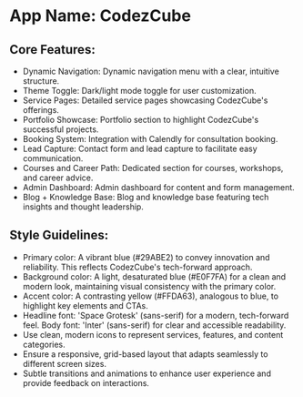 # **App Name**: CodezCube

## Core Features:

- Dynamic Navigation: Dynamic navigation menu with a clear, intuitive structure.
- Theme Toggle: Dark/light mode toggle for user customization.
- Service Pages: Detailed service pages showcasing CodezCube's offerings.
- Portfolio Showcase: Portfolio section to highlight CodezCube's successful projects.
- Booking System: Integration with Calendly for consultation booking.
- Lead Capture: Contact form and lead capture to facilitate easy communication.
- Courses and Career Path: Dedicated section for courses, workshops, and career advice.
- Admin Dashboard: Admin dashboard for content and form management.
- Blog + Knowledge Base: Blog and knowledge base featuring tech insights and thought leadership.

## Style Guidelines:

- Primary color: A vibrant blue (#29ABE2) to convey innovation and reliability. This reflects CodezCube's tech-forward approach.
- Background color: A light, desaturated blue (#E0F7FA) for a clean and modern look, maintaining visual consistency with the primary color.
- Accent color: A contrasting yellow (#FFDA63), analogous to blue, to highlight key elements and CTAs.
- Headline font: 'Space Grotesk' (sans-serif) for a modern, tech-forward feel. Body font: 'Inter' (sans-serif) for clear and accessible readability.
- Use clean, modern icons to represent services, features, and content categories.
- Ensure a responsive, grid-based layout that adapts seamlessly to different screen sizes.
- Subtle transitions and animations to enhance user experience and provide feedback on interactions.
